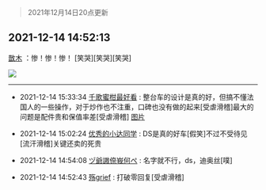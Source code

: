 > 2021年12月14日20点更新
<link rel="stylesheet" href="https://cdn.jsdelivr.net/gh/taotie6/sampleJSON@main/css/photo_show.css">
<meta name="referrer" content="no-referrer" />


 ## 2021-12-14 14:52:13 

 [㪚木](https://www.coolapk.com/feed/32121627?shareKey=ZDJjZTIwNTEwMDQyNjFiODQwYzA~) ：惨！惨！惨！
[笑哭][笑哭][笑哭] 

<div class="album">
<img class="img-item" src="http://image.coolapk.com/feed/2021/1214/14/1081091_b4dbf5e1_4733_1142_436@1080x100.png" />
</div>

 ------- 

- 2021-12-14 15:33:34 [千歌蜜柑最好看](uid=1256624) : 整台车的设计是真的好，但搞不懂法国人的一些操作，对于炒作也不注重，口碑也没有做的起来[受虐滑稽]最大的问题是配件贵和保值率差[受虐滑稽] [图片](http://image.coolapk.com/feed/2021/1214/15/1256624_e406eacf_7188_0466_378@2494x3325.jpeg)

- 2021-12-14 15:02:24 [优秀的小达同学](uid=3114536) : DS是真的好车[假笑]不过不受待见
[流汗滑稽]关键还卖的死贵 

- 2021-12-14 14:54:08 [ヅ爺謸倷峩何ぺ](uid=11968954) : 名字就不行，ds，迪奥丝[噗] 

- 2021-12-14 14:52:43 [殇grief](uid=4392516) : 打破零回复[受虐滑稽] 


